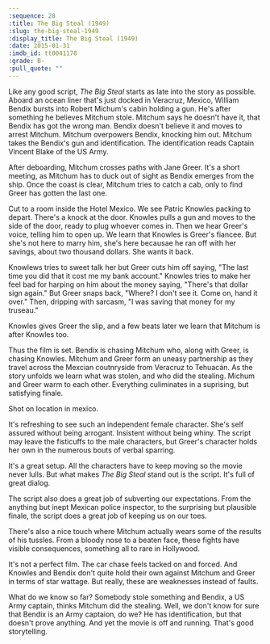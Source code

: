 ```yaml
---
:sequence: 28
:title: The Big Steal (1949)
:slug: the-big-steal-1949
:display_title: The Big Steal (1949)
:date: 2015-01-31
:imdb_id: tt0041178
:grade: B-
:pull_quote: ""
---
```

Like any good script, _The Big Steal_ starts as late into the story as possible. Aboard an ocean liner that's just docked in Veracruz, Mexico, William Bendix bursts into Robert Michum's cabin holding a gun. He's after something he believes Mitchum stole. Mitchum says he doesn't have it, that Bendix has got the wrong man. Bendix doesn't believe it and moves to arrest Mitchum. Mitchum overpowers Bendix, knocking him out. Mitchum takes the Bendix's gun and identification. The identification reads Captain Vincent Blake of the US Army. 

After deboarding, Mitchum crosses paths with Jane Greer. It's a short meeting, as Mitchum has to duck out of sight as Bendix emerges from the ship. Once the coast is clear, Mitchum tries to catch a cab, only to find Greer has gotten the last one. 

Cut to a room inside the Hotel Mexico. We see Patric Knowles packing to depart. There's a knock at the door. Knowles pulls a gun and moves to the side of the door, ready to plug whoever comes in. Then we hear Greer's voice, telling him to open up. We learn that Knowles is Greer's fiancee. But she's not here to marry him, she's here becausae he ran off with her savings, about two thousand dollars. She wants it back. 

Knowlews tries to sweet talk her but Greer cuts him off saying, "The last time you did that it cost me my bank account." Knowles tries to make her feel bad for harping on him about the money saying, "There's that dollar sign again." But Greer snaps back, "Where? I don't see it. Come on, hand it over." Then, dripping with sarcasm, "I was saving that money for my truseau." 

Knowles gives Greer the slip, and a few beats later we learn that Mitchum is after Knowles too. 

Thus the film is set. Bendix is chasing Mitchum who, along with Greer, is chasing Knowles. Mitchum and Greer form an uneasy partnership as they travel across the Mexcian coutnryside from Veracruz to Tehuacán.  As the story unfolds we learn what was stolen, and who did the stealing. Michum and Greer warm to each other. Everything culiminates in a suprising, but satisfying finale.

Shot on location in mexico.




It's refreshing to see such an independent female character. She's self assured without being arrogant. Insistent without being whiny. The script may leave the fisticuffs to the male characters, but Greer's character holds her own in the numerous bouts of verbal sparring.


It's a great setup. All the characters have to keep moving so the movie never lulls. But what makes _The Big Steal_ stand out is the script. It's full of great dialog. 


The script also does a great job of subverting our expectations. From the anything but inept Mexican police inspector, to the surprising but plausible finale, the script does a great job of keeping us on our toes. 

There's also a nice touch where Mitchum actually wears some of the results of his tussles. From a bloody nose to a beaten face, these fights have visible consequences, something all to rare in Hollywood.

It's not a perfect film. The car chase feels tacked on and forced. And Knowles and Bendix don't quite hold their own against Mitchum and Greer in terms of star wattage. But really, these are weaknesses instead of faults.

What do we know so far? Somebody stole something and Bendix, a US Army captain, thinks Mitchum did the stealing. Well, we don't know for sure that Bendix is an Army captaion, do we? He has identification, but that doesn't prove anything.  And yet the movie is off and running. That's good storytelling.
